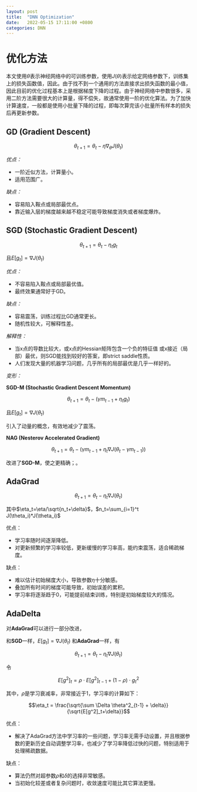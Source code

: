 ```yaml
---
layout: post
title:  "DNN Optimization"
date:   2022-05-15 17:11:00 +0800
categories: DNN
---
```


# 优化方法

本文使用$\theta$表示神经网络中的可训练参数，使用$J(\theta)$表示给定网络参数下，训练集上的损失函数值，因此。由于找不到一个通用的方法直接求出损失函数的最小值，因此目前的优化过程基本上是根据梯度下降的过程。由于神经网络中参数很多，采用二阶方法需要很大的计算量，得不偿失，故通常使用一阶的优化算法。为了加快计算速度，一般都是使用小批量下降的过程，即每次算完该小批量所有样本的损失后再更新参数。

## GD (Gradient Descent)

$$\theta_{t+1} = \theta_t - \eta \nabla_{\theta}J(\theta_t)$$

_优点：_

* 一阶近似方法，计算量小。
* 适用范围广。

_缺点：_

* 容易陷入鞍点或局部最优点。
* 靠近输入层的梯度越来越不稳定可能导致梯度消失或者梯度爆炸。

## SGD (Stochastic Gradient Descent)

$$\theta_{t+1} = \theta_t - \eta_t g_t$$

且$E[g_t]=\nabla J(\theta_t)$

_优点：_

* 不容易陷入鞍点或局部最优值。
* 最终效果通常好于GD。

_缺点：_

* 容易震荡，训练过程比GD通常更长。
* 随机性较大，可解释性差。

_解释性：_

* 当x点的导数比较大，或x点的Hessian矩阵包含一个负的特征值
或x接近（局部）最优，则SGD能找到较好的答案，即strict saddle性质。
* 人们发现大量的机器学习问题，几乎所有的局部最优是几乎一样好的。

_变形：_

**SGD-M (Stochastic Gradient Descent Momentum)**

$$\theta_{t+1} = \theta_t - (\gamma m_{t-1} + \eta_t g_t)$$

且$E[g_t]=\nabla J(\theta_t)$

引入了动量的概念，有效地减少了震荡。

**NAG (Nesterov Accelerated Gradient)**

$$\theta_{t+1} = \theta_t - (\gamma m_{t-1} + \eta_t \nabla J(\theta_t - \gamma m_{t-1}))$$


改进了**SGD-M**，使之更精确；。

## AdaGrad

$$\theta_{t+1} = \theta_t - \eta_t \nabla J(\theta_t)$$

其中$\eta_t=\eta/\sqrt{n_t+\delta}$，$n_t=\sum_{i=1}^t J(\theta_i)*J(\theta_i)$

优点：

* 学习率随时间逐渐降低。
* 对更新频繁的学习率较低，更新缓慢的学习率高，能约束震荡，适合稀疏梯度。

缺点：

* 难以估计初始梯度大小，导致参数$\eta$十分敏感。
* 叠加所有时间的梯度可能导致，初始误差的累积。
* 学习率将逐渐趋于0，可能提前结束训练，特别是初始梯度较大的情况。

## AdaDelta

对**AdaGrad**可以进行一部分改进，

和**SGD**一样，$E[g_t]=\nabla J(\theta_t)$ 和**AdaGrad**一样，有

$$\theta_{t+1} = \theta_t - \eta_t \nabla J(\theta_t)$$

令

$$E[g^2]_t = \rho \cdot E[g^2]_{t-1} + (1-\rho) \cdot g^2_t$$

其中，$\rho$是学习衰减率，非常接近于1，学习率的计算如下：

$$\eta_t = \frac{\sqrt{\sum \Delta \theta^2_{t-1} + \delta}}{\sqrt{E[g^2]_t+\delta}}$$

优点：

* 解决了AdaGrad方法中学习率的一些问题，学习率无需手动设置，并且根据参数的更新历史自动调整学习率，也减少了学习率降低过快的问题，特别适用于处理稀疏数据。

缺点：

* 算法仍然对超参数$\rho$和$\delta$的选择非常敏感。
* 当初始化较差或者复杂问题时，收敛速度可能比其它算法更慢。
